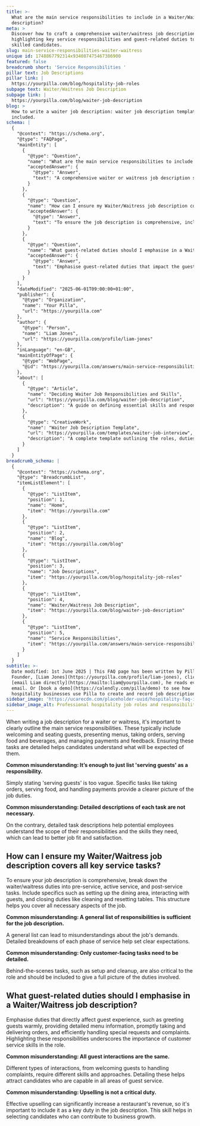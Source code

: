 ```yaml
---
title: >-
  What are the main service responsibilities to include in a Waiter/Waitress job
  description?
meta: >
  Discover how to craft a comprehensive waiter/waitress job description,
  highlighting key service responsibilities and guest-related duties to attract
  skilled candidates.
slug: main-service-responsibilities-waiter-waitress
unique id: 1748867792314x934087475467386900
featured: false
breadcrumb short: 'Service Responsibilities '
pillar text: Job Descriptions
pillar link: |
  https://yourpilla.com/blog/hospitality-job-roles
subpage text: Waiter/Waitress Job Description
subpage link: |
  https://yourpilla.com/blog/waiter-job-description
blog: >
  How to write a waiter job description: waiter job description template
  included.
schema: |
  {
    "@context": "https://schema.org",
    "@type": "FAQPage",
    "mainEntity": [
      {
        "@type": "Question",
        "name": "What are the main service responsibilities to include in a Waiter/Waitress job description?",
        "acceptedAnswer": {
          "@type": "Answer",
          "text": "A comprehensive waiter or waitress job description should clearly outline key responsibilities, including welcoming and seating guests, presenting menus, taking orders, serving food and beverages, and managing payments and feedback. This detailed outline helps candidates understand the scope of the role and the expectations set for them."
        }
      },
      {
        "@type": "Question",
        "name": "How can I ensure my Waiter/Waitress job description covers all key service tasks?",
        "acceptedAnswer": {
          "@type": "Answer",
          "text": "To ensure the job description is comprehensive, include a breakdown of duties across pre-service, active service, and post-service tasks. Specify tasks such as setting up the dining area, interacting with guests, and closing duties like cleaning and resetting tables. This structured approach covers all necessary aspects of the waiter or waitress role."
        }
      },
      {
        "@type": "Question",
        "name": "What guest-related duties should I emphasise in a Waiter/Waitress job description?",
        "acceptedAnswer": {
          "@type": "Answer",
          "text": "Emphasise guest-related duties that impact the guest experience significantly, such as warmly greeting guests, providing detailed menu information, promptly taking and delivering orders, and efficiently handling special requests and complaints. Include upselling as a critical duty to highlight the importance of customer service skills and contribution to business growth."
        }
      }
    ],
    "dateModified": "2025-06-01T09:00:00+01:00",
    "publisher": {
      "@type": "Organization",
      "name": "Your Pilla",
      "url": "https://yourpilla.com"
    },
    "author": {
      "@type": "Person",
      "name": "Liam Jones",
      "url": "https://yourpilla.com/profile/liam-jones"
    },
    "inLanguage": "en-GB",
    "mainEntityOfPage": {
      "@type": "WebPage",
      "@id": "https://yourpilla.com/answers/main-service-responsibilities-waiter-waitress"
    },
    "about": [
      {
        "@type": "Article",
        "name": "Deciding Waiter Job Responsibilities and Skills",
        "url": "https://yourpilla.com/blog/waiter-job-description",
        "description": "A guide on defining essential skills and responsibilities for a waiter or waitress to ensure effective job performance and satisfaction."
      },
      {
        "@type": "CreativeWork",
        "name": "Waiter Job Description Template",
        "url": "https://yourpilla.com/templates/waiter-job-interview",
        "description": "A complete template outlining the roles, duties, and expected skills for a waiter or waitress, aiding in efficient job posting and hiring."
      }
    ]
  }
breadcrumb_schema: |
  {
    "@context": "https://schema.org",
    "@type": "BreadcrumbList",
    "itemListElement": [
      {
        "@type": "ListItem",
        "position": 1,
        "name": "Home",
        "item": "https://yourpilla.com"
      },
      {
        "@type": "ListItem",
        "position": 2,
        "name": "Blog",
        "item": "https://yourpilla.com/blog"
      },
      {
        "@type": "ListItem",
        "position": 3,
        "name": "Job Descriptions",
        "item": "https://yourpilla.com/blog/hospitality-job-roles"
      },
      {
        "@type": "ListItem",
        "position": 4,
        "name": "Waiter/Waitress Job Description",
        "item": "https://yourpilla.com/blog/waiter-job-description"
      },
      {
        "@type": "ListItem",
        "position": 5,
        "name": "Service Responsibilities",
        "item": "https://yourpilla.com/answers/main-service-responsibilities-waiter-waitress"
      }
    ]
  }
subtitle: >-
  Date modified: 1st June 2025 | This FAQ page has been written by Pilla
  Founder, [Liam Jones](https://yourpilla.com/profile/liam-jones), click to
  [email Liam directly](https://mailto:liam@yourpilla.com), he reads every
  email. Or [book a demo](https://calendly.com/pilla/demo) to see how
  hospitality businesses use Pilla to create and record job descriptions.
sidebar_image: 'https://ucarecdn.com/placeholder-uuid/hospitality-faq-image.jpg'
sidebar_image_alt: Professional hospitality job roles and responsibilities
---
```

When writing a job description for a waiter or waitress, it's important to clearly outline the main service responsibilities. These typically include welcoming and seating guests, presenting menus, taking orders, serving food and beverages, and managing payments and feedback. Ensuring these tasks are detailed helps candidates understand what will be expected of them.

**Common misunderstanding: It’s enough to just list 'serving guests' as a responsibility.**

Simply stating 'serving guests' is too vague. Specific tasks like taking orders, serving food, and handling payments provide a clearer picture of the job duties.

**Common misunderstanding: Detailed descriptions of each task are not necessary.**

On the contrary, detailed task descriptions help potential employees understand the scope of their responsibilities and the skills they need, which can lead to better job fit and satisfaction.

## How can I ensure my Waiter/Waitress job description covers all key service tasks?

To ensure your job description is comprehensive, break down the waiter/waitress duties into pre-service, active service, and post-service tasks. Include specifics such as setting up the dining area, interacting with guests, and closing duties like cleaning and resetting tables. This structure helps you cover all necessary aspects of the job.

**Common misunderstanding: A general list of responsibilities is sufficient for the job description.**

A general list can lead to misunderstandings about the job's demands. Detailed breakdowns of each phase of service help set clear expectations.

**Common misunderstanding: Only customer-facing tasks need to be detailed.**

Behind-the-scenes tasks, such as setup and cleanup, are also critical to the role and should be included to give a full picture of the duties involved.

## What guest-related duties should I emphasise in a Waiter/Waitress job description?

Emphasise duties that directly affect guest experience, such as greeting guests warmly, providing detailed menu information, promptly taking and delivering orders, and efficiently handling special requests and complaints. Highlighting these responsibilities underscores the importance of customer service skills in the role.

**Common misunderstanding: All guest interactions are the same.**

Different types of interactions, from welcoming guests to handling complaints, require different skills and approaches. Detailing these helps attract candidates who are capable in all areas of guest service.

**Common misunderstanding: Upselling is not a critical duty.**

Effective upselling can significantly increase a restaurant's revenue, so it's important to include it as a key duty in the job description. This skill helps in selecting candidates who can contribute to business growth.
